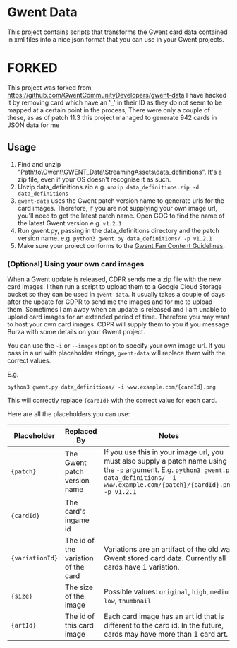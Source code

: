 # Gwent Data
This project contains scripts that transforms the Gwent card data contained in xml files into a nice json format that you can use in your Gwent projects.

# FORKED
This project was forked from https://github.com/GwentCommunityDevelopers/gwent-data
I have hacked it by removing card which have an '_' in their ID as they do not seem to be mapped at a certain point in the process,
There were only a couple of these, as as of patch 11.3 this project managed to generate 942 cards in JSON data for me

## Usage
1. Find and unzip "Path\to\Gwent\GWENT_Data\StreamingAssets\data_definitions". It's a zip file, even if your OS doesn't recognise it as such.
2. Unzip data_definitions.zip e.g. `unzip data_definitions.zip -d data_definitions`
3. `gwent-data` uses the Gwent patch version name to generate urls for the card images. Therefore, if you are not supplying your own image url, you'll need to get the latest patch name. Open GOG to find the name of the latest Gwent version e.g. `v1.2.1`
4. Run gwent.py, passing in the data_definitions directory and the patch version name.
    e.g. `python3 gwent.py data_definitions/ -p v1.2.1`
5. Make sure your project conforms to the [Gwent Fan Content Guidelines](https://www.playgwent.com/en/fan-content).

### (Optional) Using your own card images
When a Gwent update is released, CDPR sends me a zip file with the new card images. I then run a script to upload them to a Google Cloud Storage bucket so they can be used in `gwent-data`. It usually takes a couple of days after the update for CDPR to send me the images and for me to upload them. Sometimes I am away when an update is released and I am unable to upload card images for an extended period of time. Therefore you may want to host your own card images. CDPR will supply them to you if you message Burza with some details on your Gwent project.

You can use the `-i` or `--images` option to specify your own image url. If you pass in a url with placeholder strings, `gwent-data` will replace them with the correct values.

E.g.

```
python3 gwent.py data_definitions/ -i www.example.com/{cardId}.png
```

This will correctly replace `{cardId}` with the correct value for each card.

Here are all the placeholders you can use:

| Placeholder     | Replaced By                         | Notes                                                                                                                                                                                      |
|-----------------|-------------------------------------|--------------------------------------------------------------------------------------------------------------------------------------------------------------------------------------------|
| `{patch}`       | The Gwent patch version name        | If you use this in your image url, you must also supply a patch name using the `-p` argument.  E.g. `python3 gwent.py data_definitions/ -i www.example.com/{patch}/{cardId}.png -p v1.2.1` |
| `{cardId}`      | The card's ingame id                |                                                                                                                                                                                            |
| `{variationId}` | The id of the variation of the card | Variations are an artifact of the old way Gwent stored card data. Currently all cards have 1 variation.                                                                                    |
| `{size}`        | The size of the image               | Possible values: `original`, `high`, `medium`, `low`, `thumbnail`                                                                                                                          |
| `{artId}`       | The id of this card image           | Each card image has an art id that is different to the card id. In the future, cards may have more than 1 card art.                                                                                                                           |
